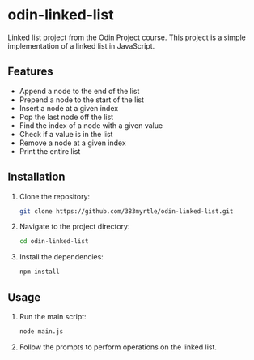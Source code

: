 # odin-linked-list
Linked list project from the Odin Project course. This project is a simple implementation of a linked list in JavaScript.

## Features
- Append a node to the end of the list
- Prepend a node to the start of the list
- Insert a node at a given index
- Pop the last node off the list
- Find the index of a node with a given value
- Check if a value is in the list
- Remove a node at a given index
- Print the entire list

## Installation
1. Clone the repository:
    ```sh
    git clone https://github.com/383myrtle/odin-linked-list.git
    ```
2. Navigate to the project directory:
    ```sh
    cd odin-linked-list
    ```
3. Install the dependencies:
    ```sh
    npm install
    ```

## Usage
1. Run the main script:
    ```sh
    node main.js
    ```
2. Follow the prompts to perform operations on the linked list.